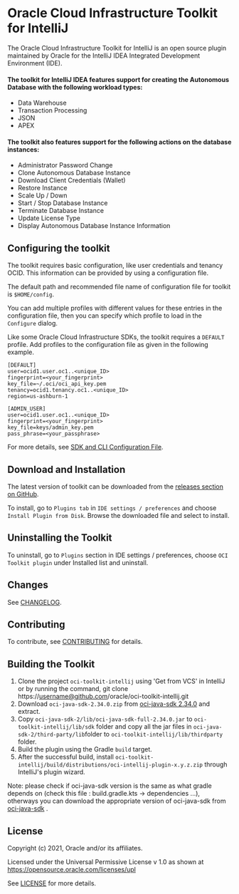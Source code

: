 # Oracle Cloud Infrastructure Toolkit for IntelliJ

The Oracle Cloud Infrastructure Toolkit for IntelliJ is an open source plugin maintained by Oracle for the IntelliJ IDEA Integrated Development Environment (IDE).

#### The toolkit for IntelliJ IDEA features support for creating the Autonomous Database with the following workload types:

* Data Warehouse 
* Transaction Processing 
* JSON
* APEX

#### The toolkit also features support for the following actions on the database instances:

* Administrator Password Change
* Clone Autonomous Database Instance
* Download Client Credentials (Wallet)
* Restore Instance
* Scale Up / Down
* Start / Stop Database Instance
* Terminate Database Instance
* Update License Type
* Display Autonomous Database Instance Information

## Configuring the toolkit

The toolkit requires basic configuration, like user credentials and tenancy OCID. This information can be provided by using a configuration file.

The default path and recommended file name of configuration file for toolkit is ``$HOME/config``.

You can add multiple profiles with different values for these entries in the configuration file, then you can specify which profile to load in the ``Configure`` dialog.

Like some Oracle Cloud Infrastructure SDKs, the toolkit requires a ``DEFAULT`` profile. Add profiles to the configuration file as given in the following example.

```
[DEFAULT]
user=ocid1.user.oc1..<unique_ID>
fingerprint=<your_fingerprint>
key_file=~/.oci/oci_api_key.pem
tenancy=ocid1.tenancy.oc1..<unique_ID>
region=us-ashburn-1

[ADMIN_USER]
user=ocid1.user.oc1..<unique_ID>
fingerprint=<your_fingerprint>
key_file=keys/admin_key.pem
pass_phrase=<your_passphrase>
```

For more details, see [SDK and CLI Configuration File](https://docs.oracle.com/en-us/iaas/Content/API/Concepts/sdkconfig.htm).

## Download and Installation

The latest version of toolkit can be downloaded from the [releases section on GitHub](https://github.com/oracle/oci-toolkit-intellij/releases).

To install, go to ``Plugins tab`` in ``IDE settings / preferences`` and choose ``Install Plugin from Disk``. Browse the downloaded file and select to install.

## Uninstalling the Toolkit

To uninstall, go to ``Plugins`` section in IDE settings / preferences, choose ``OCI Toolkit plugin`` under Installed list and uninstall.

## Changes

See [CHANGELOG](./CHANGELOG.md).

## Contributing

To contribute, see [CONTRIBUTING](./CONTRIBUTING.md) for details.

## Building the Toolkit

  1. Clone the project ``oci-toolkit-intellij`` using 'Get from VCS' in IntelliJ or by running the command,
     git clone https://username@github.com/oracle/oci-toolkit-intellij.git
  2. Download ``oci-java-sdk-2.34.0.zip`` from [oci-java-sdk  2.34.0](https://github.com/oracle/oci-java-sdk/releases/tag/v2.34.0) and extract.
  3. Copy ``oci-java-sdk-2/lib/oci-java-sdk-full-2.34.0.jar`` to ``oci-toolkit-intellij/lib/sdk`` folder and copy all the jar files in  ``oci-java-sdk-2/third-party/lib``folder to ``oci-toolkit-intellij/lib/thirdparty`` folder.
  4. Build the plugin using the Gradle ``build`` target.
  5. After the successful build, install ``oci-toolkit-intellij/build/distributions/oci-intellij-plugin-x.y.z.zip`` through IntelliJ's plugin wizard.
  
  Note: please check if oci-java-sdk version is the same as what gradle  depends on (check this file : build.gradle.kts -> dependencies ...), otherways you can download the appropriate version of oci-java-sdk from [oci-java-sdk](https://github.com/oracle/oci-java-sdk/releases) .
## License

Copyright (c) 2021, Oracle and/or its affiliates.

Licensed under the Universal Permissive License v 1.0 as shown at https://opensource.oracle.com/licenses/upl

See [LICENSE](./LICENSE.txt) for more details.
